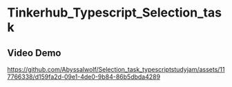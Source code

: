 # Tinkerhub_Typescript_Selection_task

## Video Demo


https://github.com/Abyssalwolf/Selection_task_typescriptstudyjam/assets/117766338/d159fa2d-09e1-4de0-9b84-86b5dbda4289


